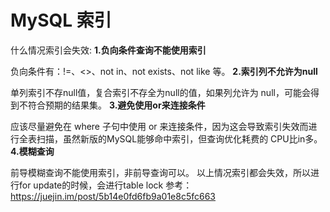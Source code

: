 # MySQL 索引



什么情况索引会失效:
**1.负向条件查询不能使用索引**

负向条件有：!=、<>、not in、not exists、not like 等。
**2.索引列不允许为null**


单列索引不存null值，复合索引不存全为null的值，如果列允许为 null，可能会得到不符合预期的结果集。
**3.避免使用or来连接条件**

应该尽量避免在 where 子句中使用 or 来连接条件，因为这会导致索引失效而进行全表扫描，虽然新版的MySQL能够命中索引，但查询优化耗费的 CPU比in多。
**4.模糊查询**

前导模糊查询不能使用索引，非前导查询可以。
以上情况索引都会失效，所以进行for update的时候，会进行table lock
参考：https://juejin.im/post/5b14e0fd6fb9a01e8c5fc663